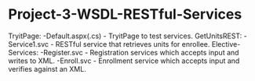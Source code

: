 # Project-3-WSDL-RESTful-Services
TryitPage:
  -Default.aspx(.cs) - TryitPage to test services.
GetUnitsREST:
  -Service1.svc - RESTful service that retrieves units for enrollee.
Elective-Services:
  -Register.svc - Registration services which accepts input and writes to XML.
  -Enroll.svc - Enrollment service which accepts input and verifies against an XML.
